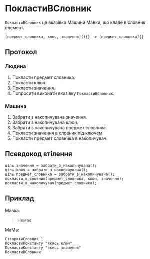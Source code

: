 # ПокластиВСловник

`ПокластиВСловник` <keyword>це</keyword> вказівка <subject>Машини Мавки</subject>, що кладе в словник елемент.

```
[предмет_словника, ключ, значення](){} -> [предмет_словника]{}
```

## Протокол

### Людина

1. Покласти предмет словника.
2. Покласти ключ.
3. Покласти значення.
4. Попросити виконати вказівку `ПокластиВСловник`.

### Машина

1. Забрати з накопичувача значення.
2. Забрати з накопичувача ключ.
3. Забрати з накопичувача предмет словника.
4. Покласти значення в словник під ключем.
5. Покласти предмет словника в накопичувач.

## Псевдокод втілення

```ціль
ціль значення = забрати_з_накопичувача();
ціль ключ = забрати_з_накопичувача();
ціль предмет_словника = забрати_з_накопичувача();
покласти_в_словник(предмет_словника, ключ, значення);
покласти_в_накопичувач(предмет_словника);
```

## Приклад

<subject>Мавка</subject>:

> Немає

<subject>МаМа</subject>:

```мама
СтворитиСловник 1
ПокластиКонстанту "якись ключ"
ПокластиКонстанту "якесь значення"
ПокластиВСловник
```